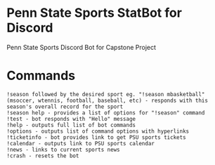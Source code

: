 # Penn State Sports StatBot for Discord
Penn State Sports Discord Bot for Capstone Project

# Commands
```
!season followed by the desired sport eg. "!season mbasketball"  
(msoccer, wtennis, football, baseball, etc) - responds with this season's overall record for the sport
!season help - provides a list of options for "!season" command 
!test - bot responds with "Hello" message 
!help - outputs full list of bot commands
!options - outputs list of command options with hyperlinks
!ticketinfo - bot provides link to get PSU sports tickets
!calendar - outputs link to PSU sports calendar
!news - links to current sports news
!crash - resets the bot
```
